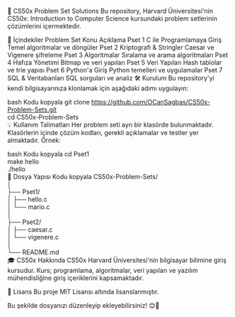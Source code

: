 
📘 CS50x Problem Set Solutions
Bu repository, Harvard Üniversitesi'nin CS50x: Introduction to Computer Science kursundaki problem setlerinin çözümlerini içermektedir.

🚀 İçindekiler
Problem Set	Konu	Açıklama
Pset 1	C ile Programlamaya Giriş	Temel algoritmalar ve döngüler
Pset 2	Kriptografi & Stringler	Caesar ve Vigenere şifreleme
Pset 3	Algoritmalar	Sıralama ve arama algoritmaları
Pset 4	Hafıza Yönetimi	Bitmap ve veri yapıları
Pset 5	Veri Yapıları	Hash tablolar ve trie yapısı
Pset 6	Python'a Giriş	Python temelleri ve uygulamalar
Pset 7	SQL & Veritabanları	SQL sorguları ve analiz
🛠️ Kurulum
Bu repository'yi kendi bilgisayarınıza klonlamak için aşağıdaki adımı uygulayın:

bash
Kodu kopyala
git clone https://github.com/OCanSagbas/CS50x-Problem-Sets.git  
cd CS50x-Problem-Sets  
💡 Kullanım Talimatları
Her problem seti ayrı bir klasörde bulunmaktadır.
Klasörlerin içinde çözüm kodları, gerekli açıklamalar ve testler yer almaktadır.
Örnek:

bash
Kodu kopyala
cd Pset1  
make hello  
./hello  
📂 Dosya Yapısı
Kodu kopyala
CS50x-Problem-Sets/  
│  
├── Pset1/  
│   ├── hello.c  
│   └── mario.c  
│  
├── Pset2/  
│   ├── caesar.c  
│   └── vigenere.c  
│  
└── README.md  
🎓 CS50x Hakkında
CS50x Harvard Üniversitesi'nin bilgisayar bilimine giriş kursudur. Kurs; programlama, algoritmalar, veri yapıları ve yazılım mühendisliğine giriş içeriklerini kapsamaktadır.

📜 Lisans
Bu proje MIT Lisansı altında lisanslanmıştır.

Bu şekilde dosyanızı düzenleyip ekleyebilirsiniz! 😊🚀
